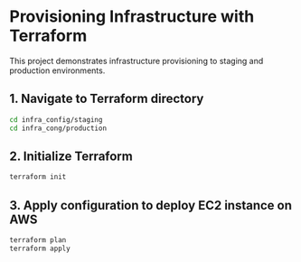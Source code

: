 # Provisioning Infrastructure with Terraform

This project demonstrates infrastructure provisioning to staging and production environments.

## 1. Navigate to Terraform directory

```bash
cd infra_config/staging
cd infra_cong/production
```

## 2. Initialize Terraform

```bash
terraform init
```

## 3. Apply configuration to deploy EC2 instance on AWS

```bash
terraform plan
terraform apply
```

